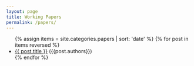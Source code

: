 ```yaml
---
layout: page
title: Working Papers
permalink: /papers/
---
```


<ul>
{% assign items = site.categories.papers | sort: 'date' %}
{% for post in items reversed %}
		<li><a href="{{ post.pdf}}">{{ post.title }}</a> ({{post.authors}})</li>
{% endfor %}
</ul>
